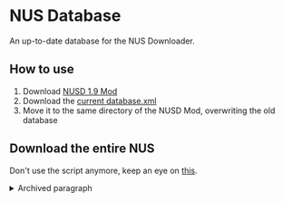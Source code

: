 NUS Database
============================================
An up-to-date database for the NUS Downloader.

## How to use
1. Download [NUSD 1.9 Mod](https://wiidatabase.de/downloads/pc-tools/nus-downloader/)
2. Download the [current database.xml](https://raw.githubusercontent.com/WiiDatabase/NUS-Database/master/database.xml)
3. Move it to the same directory of the NUSD Mod, overwriting the old database

## Download the entire NUS
Don't use the script anymore, keep an eye on [this](https://github.com/WiiDatabase/PyNUSD/issues/1).

<details>
  <summary>Archived paragraph</summary>
**You need at nearly 5 Gigabyte free space!**  

**This does not download encrypted VC and WiiWare!**

**NOTE: This is INCOMPLETE and DOES NOT create an exact copy! E.g. certs are missing from tmd files and it downloads every shared content again!** 

1. Download the [BATCH script](https://raw.githubusercontent.com/WiiDatabase/NUS-Database/master/download_nus.bat)
2. Move it to the same directory as the NUS Downloader
3. Run the script
</details>
